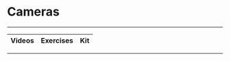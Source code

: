 # Cameras

----

Videos              |Exercises                      |Kit
:-------------------|:------------------------------|:-------------------------

----
